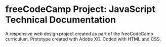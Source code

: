 # freeCodeCamp Project: JavaScript Technical Documentation
A responsive web design project created as part of the freeCodeCamp curriculum. Prototype created with Adobe XD. Coded with HTML and CSS. 
